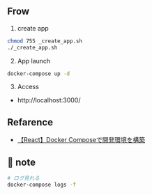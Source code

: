 ## Frow

1. create app
```bash
chmod 755 _create_app.sh
./_create_app.sh
```

2. App launch
```bash
docker-compose up -d
```

3. Access
* http://localhost:3000/

## Refarence
* [【React】Docker Composeで開発環境を構築](https://zenn.dev/chida/articles/51ba4ec06a0724)

## 📓 note

```bash
# ログ見れる
docker-compose logs -f
```
